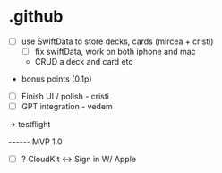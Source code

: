 # .github

- [ ] use SwiftData to store decks, cards (mircea + cristi)
  - [ ] fix swiftData, work on both iphone and mac
  - CRUD a deck and card etc
- bonus points (0.1p) 
- [ ] Finish UI / polish - cristi 
- [ ] GPT integration - vedem

-> testflight

------ MVP 1.0
 
- [ ] ? CloudKit <-> Sign in W/ Apple

